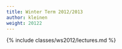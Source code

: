 ```yaml
---
title: Winter Term 2012/2013
author: kleinen
weight: 20122
---
```


{% include classes/ws2012/lectures.md %}
